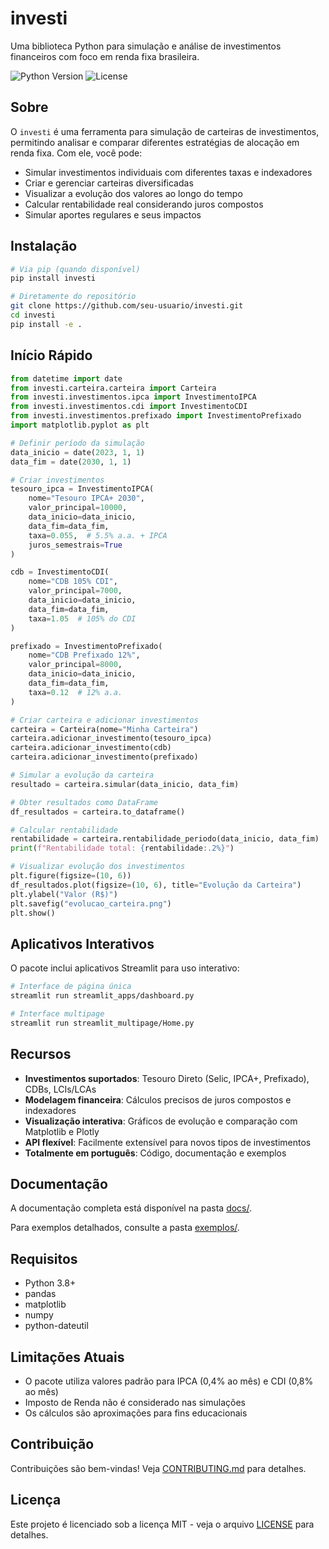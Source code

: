 # investi

Uma biblioteca Python para simulação e análise de investimentos financeiros com foco em renda fixa brasileira.

![Python Version](https://img.shields.io/badge/python-3.8%2B-blue)
![License](https://img.shields.io/badge/license-MIT-green)

## Sobre

O `investi` é uma ferramenta para simulação de carteiras de investimentos, permitindo analisar e comparar diferentes estratégias de alocação em renda fixa. Com ele, você pode:

- Simular investimentos individuais com diferentes taxas e indexadores
- Criar e gerenciar carteiras diversificadas
- Visualizar a evolução dos valores ao longo do tempo
- Calcular rentabilidade real considerando juros compostos
- Simular aportes regulares e seus impactos

## Instalação

```bash
# Via pip (quando disponível)
pip install investi

# Diretamente do repositório
git clone https://github.com/seu-usuario/investi.git
cd investi
pip install -e .
```

## Início Rápido

```python
from datetime import date
from investi.carteira.carteira import Carteira
from investi.investimentos.ipca import InvestimentoIPCA
from investi.investimentos.cdi import InvestimentoCDI
from investi.investimentos.prefixado import InvestimentoPrefixado
import matplotlib.pyplot as plt

# Definir período da simulação
data_inicio = date(2023, 1, 1)
data_fim = date(2030, 1, 1)

# Criar investimentos
tesouro_ipca = InvestimentoIPCA(
    nome="Tesouro IPCA+ 2030",
    valor_principal=10000,
    data_inicio=data_inicio,
    data_fim=data_fim,
    taxa=0.055,  # 5.5% a.a. + IPCA
    juros_semestrais=True
)

cdb = InvestimentoCDI(
    nome="CDB 105% CDI",
    valor_principal=7000,
    data_inicio=data_inicio,
    data_fim=data_fim,
    taxa=1.05  # 105% do CDI
)

prefixado = InvestimentoPrefixado(
    nome="CDB Prefixado 12%",
    valor_principal=8000,
    data_inicio=data_inicio,
    data_fim=data_fim,
    taxa=0.12  # 12% a.a.
)

# Criar carteira e adicionar investimentos
carteira = Carteira(nome="Minha Carteira")
carteira.adicionar_investimento(tesouro_ipca)
carteira.adicionar_investimento(cdb)
carteira.adicionar_investimento(prefixado)

# Simular a evolução da carteira
resultado = carteira.simular(data_inicio, data_fim)

# Obter resultados como DataFrame
df_resultados = carteira.to_dataframe()

# Calcular rentabilidade
rentabilidade = carteira.rentabilidade_periodo(data_inicio, data_fim)
print(f"Rentabilidade total: {rentabilidade:.2%}")

# Visualizar evolução dos investimentos
plt.figure(figsize=(10, 6))
df_resultados.plot(figsize=(10, 6), title="Evolução da Carteira")
plt.ylabel("Valor (R$)")
plt.savefig("evolucao_carteira.png")
plt.show()
```

## Aplicativos Interativos

O pacote inclui aplicativos Streamlit para uso interativo:

```bash
# Interface de página única
streamlit run streamlit_apps/dashboard.py

# Interface multipage
streamlit run streamlit_multipage/Home.py
```

## Recursos

- **Investimentos suportados**: Tesouro Direto (Selic, IPCA+, Prefixado), CDBs, LCIs/LCAs
- **Modelagem financeira**: Cálculos precisos de juros compostos e indexadores
- **Visualização interativa**: Gráficos de evolução e comparação com Matplotlib e Plotly
- **API flexível**: Facilmente extensível para novos tipos de investimentos
- **Totalmente em português**: Código, documentação e exemplos

## Documentação

A documentação completa está disponível na pasta [docs/](docs/README.md).

Para exemplos detalhados, consulte a pasta [exemplos/](exemplos/).

## Requisitos

- Python 3.8+
- pandas
- matplotlib
- numpy
- python-dateutil

## Limitações Atuais

- O pacote utiliza valores padrão para IPCA (0,4% ao mês) e CDI (0,8% ao mês)
- Imposto de Renda não é considerado nas simulações
- Os cálculos são aproximações para fins educacionais

## Contribuição

Contribuições são bem-vindas! Veja [CONTRIBUTING.md](CONTRIBUTING.md) para detalhes.

## Licença

Este projeto é licenciado sob a licença MIT - veja o arquivo [LICENSE](LICENSE) para detalhes.